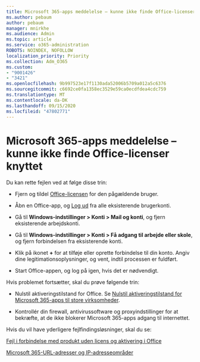 ```yaml
---
title: Microsoft 365-apps meddelelse – kunne ikke finde Office-licenser knyttet
ms.author: pebaum
author: pebaum
manager: mnirkhe
ms.audience: Admin
ms.topic: article
ms.service: o365-administration
ROBOTS: NOINDEX, NOFOLLOW
localization_priority: Priority
ms.collection: Adm_O365
ms.custom:
- "9001426"
- "3421"
ms.openlocfilehash: 9b997523e17f1130ada52006b5709a012a5c6376
ms.sourcegitcommit: c6692ce0fa1358ec3529e59ca0ecdfdea4cdc759
ms.translationtype: MT
ms.contentlocale: da-DK
ms.lasthandoff: 09/15/2020
ms.locfileid: "47802771"
---
```

# <a name="microsoft-365-apps-message---couldnt-find-office-licenses-associated"></a>Microsoft 365-apps meddelelse – kunne ikke finde Office-licenser knyttet

Du kan rette fejlen ved at følge disse trin:

- Fjern og tildel [Office-licensen](https://docs.microsoft.com/microsoft-365/admin/manage/assign-licenses-to-users) for den pågældende bruger.

- Åbn en Office-app, og [Log ud](https://support.office.com/article/sign-out-of-office-5a20dc11-47e9-4b6f-945d-478cb6d92071) fra alle eksisterende brugerkonti.

- Gå til **Windows-indstillinger > Konti > Mail og konti**, og fjern eksisterende arbejdskonti.

- Gå til **Windows-indstillinger > Konti > Få adgang til arbejde eller skole**, og fjern forbindelsen fra eksisterende konti.

- Klik på ikonet **+** for at tilføje eller oprette forbindelse til din konto. Angiv dine legitimationsoplysninger, og vent, indtil processen er fuldført.

- Start Office-appen, og log på igen, hvis det er nødvendigt.

Hvis problemet fortsætter, skal du prøve følgende trin:

- Nulstil aktiveringstilstand for Office. Se [Nulstil aktiveringstilstand for Microsoft 365-apps til store virksomheder](https://docs.microsoft.com/office365/troubleshoot/activation/reset-office-365-proplus-activation-state).

- Kontrollér din firewall, antivirussoftware og proxyindstillinger for at bekræfte, at de ikke blokerer Microsoft 365-apps adgang til internettet. 

Hvis du vil have yderligere fejlfindingsløsninger, skal du se:

[Fejl i forbindelse med produkt uden licens og aktivering i Office](https://support.office.com/Article/0d23d3c0-c19c-4b2f-9845-5344fedc4380?wt.mc_id=Alchemy_ClientDIA)

[Microsoft 365-URL-adresser og IP-adresseområder](https://docs.microsoft.com/office365/enterprise/urls-and-ip-address-ranges)
